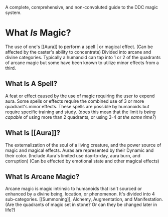 A complete, comprehensive, and non-convoluted guide to the DDC magic system.
# What *Is* Magic?
The use of one's [[Aura]] to perform a spell | or magical effect.
(Can be affected by the caster's ability to concentrate)
Divided into arcane and divine categories. Typically a humanoid can tap into 1 or 2 of the quadrants of arcane magic but some have been known to utilize minor effects from a third.
## What Is A Spell?
A feat or effect caused by the use of magic requiring the user to expend aura.
Some spells or effects require the combined use of 3 or more quadrant's minor effects. These spells are possible by humanoids but require specific training and study.
(does this mean that the limit is *being capable* of using more than 2 quadrants, or using 3-4 *at the same time?*)
## What Is [[Aura]]?
The externalization of the soul of a living creature, and the power source of magic and magical effects. Auras are represented by their Dynamic and their color.
(Include Aura's limited use day-to-day, aura burn, and corruption)
(Can be effected by emotional state and other magical effects)
## What Is Arcane Magic?
Arcane magic is magic intrinsic to humanoids that isn't sourced or enhanced by a divine being, location, or phenomenon. It's divided into 4 sub-categories. [[Summoning]], Alchemy, Augmentation, and Manifestation.
(Are the quadrants of magic set in stone? Or can they be changed later in life?)